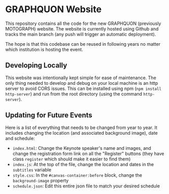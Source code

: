 # GRAPHQUON Website

This repository contains all the code for the new GRAPHQUON (previously MOTOGRAPH) website.
The website is currently hosted using Github and tracks the main branch (any push will trigger an automatic deployment).

The hope is that this codebase can be reused in following years no matter which institution is hosting the event.

## Developing Locally

This website was intentionally kept simple for ease of maintenance. The only thing needed to develop and debug on your local machine is an http server to avoid CORS issues. This can be installed using npm (`npm install http-server`) and run from the root directory (using the command `http-server`).

## Updating for Future Events

Here is a list of everything that needs to be changed from year to year. It includes changing the location (and associated background image), date and schedule:

- `index.html`: Change the Keynote speaker's name and images, and change the registration form link on all the "Register" buttons (they have class `register` which should make it easier to find them)
- `index.js`: At the top of the file, change the location and dates in the `subtitles` variable
- `style.css`: In the `#canvas-container:before` block, change the `background-image` property
- `schedule.json`: Edit this entire json file to match your desired schedule
